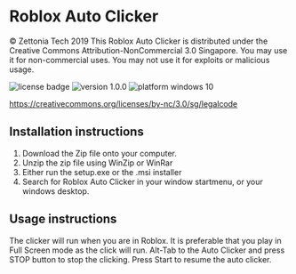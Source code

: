 # Roblox Auto Clicker
© Zettonia Tech 2019
This Roblox Auto Clicker is distributed under the Creative Commons Attribution-NonCommercial 3.0 Singapore.
You may use it for non-commercial uses.
You may not use it for exploits or malicious usage.

<img src="https://img.shields.io/badge/License-Attribution--NonCommercial%203.0%20Singapore-brightgreen" alt="license badge"> <img src="https://img.shields.io/badge/version-1.0.0-green" alt="version 1.0.0"> <img src="https://img.shields.io/badge/platform-windows10-blue" alt="platform windows 10">

https://creativecommons.org/licenses/by-nc/3.0/sg/legalcode

## Installation instructions
1. Download the Zip file onto your computer.
2. Unzip the zip file using WinZip or WinRar
3. Either run the setup.exe or the .msi installer
4. Search for Roblox Auto Clicker in your window startmenu, or your windows desktop.

## Usage instructions
The clicker will run when you are in Roblox. It is preferable that you play in Full Screen mode as the click will run.
Alt-Tab to the Auto Clicker and press STOP button to stop the clicking.
Press Start to resume the auto clicker.
